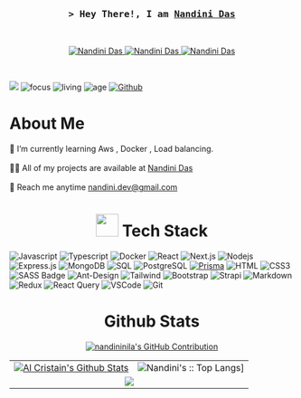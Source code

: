 

<!-- Intro  -->

<h3 align="center">
        <samp>&gt; Hey There!, I am
                <b><a target="_blank" href="https://nandinidas.netlify.app/">Nandini Das</a></b>
        </samp>
</h3>
<br/>

<p align="center">
 <a href="https://nandinidas.netlify.app/" target="blank">
  <img src="https://img.shields.io/badge/Website-DC143C?style=for-the-badge&logo=medium&logoColor=white" alt="Nandini Das" />
 </a>
 <a href="https://www.linkedin.com/in/nandinidas1/" target="_blank">
  <img src="https://img.shields.io/badge/LinkedIn-0077B5?style=for-the-badge&logo=linkedin&logoColor=white" alt="Nandini Das"/>
 </a>
 <a href="https://facebook.com/nandini.web" target="_blank">
  <img src="https://img.shields.io/badge/Facebook-20BEFF?&style=for-the-badge&logo=facebook&logoColor=white" alt="Nandini Das"  />
 </a> 
</p>
<br />

[![](https://visitcount.itsvg.in/api?id=nandininila&icon=5&color=12)](https://visitcount.itsvg.in)
![focus](https://img.shields.io/badge/focus-MERN%20Stack-brightgreen)
![living](https://img.shields.io/badge/living-Dhaka-blue)
![age](https://img.shields.io/badge/Age-20-blueviolet)
[![Github](https://img.shields.io/github/followers/nandininila?label=Follow&style=social)](https://github.com/nandininila)

<h1> About Me </h1>
🌱 I’m currently learning Aws , Docker , Load balancing.   <br>  <br> 
👨‍💻 All of my projects are available at <a href='https://nandinidas.netlify.app/' >Nandini Das</a>  <br><br> 📧  Reach me anytime <a
    href="mailto:nandini.dev@gmail.com" target="_blank" rel="noopener">nandini.dev@gmail.com</a> <br>


<h1 align="center"><img
        src="https://media2.giphy.com/media/QssGEmpkyEOhBCb7e1/giphy.gif?cid=ecf05e47a0n3gi1bfqntqmob8g9aid1oyj2wr3ds3mg700bl&rid=giphy.gif"
        width='40' />&nbsp;Tech Stack</h1>
        
![Javascript](https://img.shields.io/badge/Javascript-F0DB4F?style=for-the-badge&labelColor=black&logo=javascript&logoColor=F0DB4F)
![Typescript](https://img.shields.io/badge/Typescript-007acc?style=for-the-badge&labelColor=black&logo=typescript&logoColor=007acc)
![Docker](https://img.shields.io/badge/Docker-2496ED?style=for-the-badge&labelColor=black&logo=docker&logoColor=2496ED)
![React](https://img.shields.io/badge/-React-61DBFB?style=for-the-badge&labelColor=black&logo=react&logoColor=61DBFB)
![Next.js](https://img.shields.io/badge/next.js-000000?style=for-the-badge&logo=nextdotjs&logoColor=white)
![Nodejs](https://img.shields.io/badge/Nodejs-3C873A?style=for-the-badge&labelColor=black&logo=node.js&logoColor=3C873A)
![Express.js](https://img.shields.io/badge/Express.js-000000?style=for-the-badge&logo=express&logoColor=white)
![MongoDB](https://img.shields.io/badge/MongoDB-4EA94B?style=for-the-badge&logo=mongodb&logoColor=white)
![SQL](https://img.shields.io/badge/SQL-003B57?style=for-the-badge&labelColor=333&logo=sql&logoColor=003B57)
![PostgreSQL](https://img.shields.io/badge/PostgreSQL-336791?style=for-the-badge&labelColor=000&logo=postgresql&logoColor=336791)
[![Prisma](https://img.shields.io/badge/Prisma-2D3748?style=for-the-badge&labelColor=000&logo=prisma&logoColor=3C873A)](https://www.prisma.io/)
![HTML](https://img.shields.io/badge/HTML5-E34F26?style=for-the-badge&logo=html5&logoColor=white)
![CSS3](https://img.shields.io/badge/CSS3-1572B6?style=for-the-badge&logo=css3&logoColor=white)
![SASS Badge](https://img.shields.io/badge/Sass-CC6699?style=for-the-badge&logo=sass&logoColor=white)
![Ant-Design](https://img.shields.io/badge/AntDesign-0170FE?style=for-the-badge&logo=antdesign&logoColor=white)
![Tailwind](https://img.shields.io/badge/Tailwind_CSS-092749?style=for-the-badge&logo=tailwindcss&logoColor=06B6D4&labelColor=000000)
![Bootstrap](https://img.shields.io/badge/Bootstrap-563D7C?style=for-the-badge&logo=bootstrap&logoColor=white)
![Strapi](https://img.shields.io/badge/strapi-2E7EEA?style=for-the-badge&logo=strapi&logoColor=white)
![Markdown](https://img.shields.io/badge/Markdown-000000?style=for-the-badge&logo=markdown&logoColor=white)
![Redux](https://img.shields.io/badge/Redux-593D88?style=for-the-badge&logo=redux&logoColor=white)
![React Query](https://img.shields.io/badge/-React_Query-FF4154?style=for-the-badge&logo=react%20query&logoColor=white)
![VSCode](https://img.shields.io/badge/Visual_Studio-0078d7?style=for-the-badge&logo=visual%20studio&logoColor=white)
![Git](https://img.shields.io/badge/Git-F05032?style=for-the-badge&logo=git&logoColor=white)
 <br>



<p align="center">
<table>
    <h1 align="center">Github Stats</h1>
    <p align="center">
  <a  align="center" href="https://github.com/nandininila">
    <img src="https://github-profile-summary-cards.vercel.app/api/cards/profile-details?username=nandininila&theme=radical" alt="nandininila's GitHub Contribution"/>
  </a>
</p>
    <tr>
        <td>
                 <a href="https://github.com/nandininila"><img alt="Al Cristain's Github Stats" src="https://denvercoder1-github-readme-stats.vercel.app/api?username=nandininila&show_icons=true&count_private=true&theme=radical&border_color=7F3FBF&bg_color=0D1117&title_color=F85D7F&icon_color=F8D866"/></a>
        </td> <!-- &hide=html -->
        <td><img alt="Nandini's :: Top Langs]"
                src="https://github-readme-stats.vercel.app/api/top-langs/?username=nandininila&layout=donut&theme=radical&count_private=true&hide=html,css,scss,python">
        </td>
    </tr>
    <tr>
        <td colspan="2" align="center"><img align="center"
                src="https://github-readme-streak-stats.herokuapp.com?user=nandininila&theme=radical&hide_border=true">
        </td>
    </tr>
</table>
</p>
